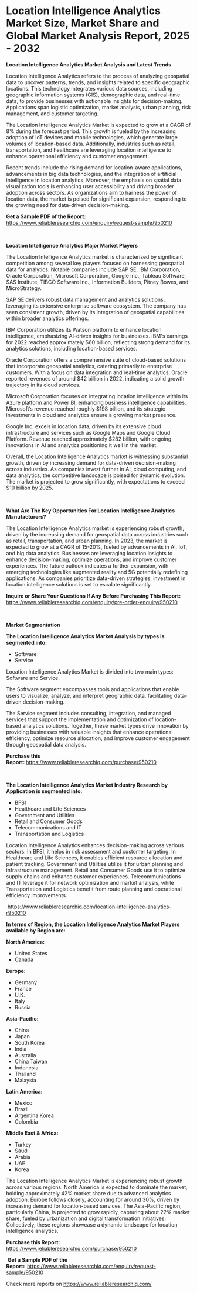 <p><h1>Location Intelligence Analytics Market Size, Market Share and Global Market Analysis Report, 2025 - 2032</h1></p><p><strong>Location Intelligence Analytics Market Analysis and Latest Trends</strong></p>
<p><p>Location Intelligence Analytics refers to the process of analyzing geospatial data to uncover patterns, trends, and insights related to specific geographic locations. This technology integrates various data sources, including geographic information systems (GIS), demographic data, and real-time data, to provide businesses with actionable insights for decision-making. Applications span logistic optimization, market analysis, urban planning, risk management, and customer targeting.</p><p>The Location Intelligence Analytics Market is expected to grow at a CAGR of 8% during the forecast period. This growth is fueled by the increasing adoption of IoT devices and mobile technologies, which generate large volumes of location-based data. Additionally, industries such as retail, transportation, and healthcare are leveraging location intelligence to enhance operational efficiency and customer engagement. </p><p>Recent trends include the rising demand for location-aware applications, advancements in big data technologies, and the integration of artificial intelligence in location analytics. Moreover, the emphasis on spatial data visualization tools is enhancing user accessibility and driving broader adoption across sectors. As organizations aim to harness the power of location data, the market is poised for significant expansion, responding to the growing need for data-driven decision-making.</p></p>
<p><strong>Get a Sample PDF of the Report:&nbsp;</strong> <a href="https://www.reliableresearchiq.com/enquiry/request-sample/950210?utm_campaign=3180&utm_medium=2&utm_source=Github&utm_content=ia&utm_term=07032025&utm_id=location-intelligence-analytics">https://www.reliableresearchiq.com/enquiry/request-sample/950210</a></p>
<p>&nbsp;</p>
<p><strong>Location Intelligence Analytics Major Market Players</strong></p>
<p><p>The Location Intelligence Analytics market is characterized by significant competition among several key players focused on harnessing geospatial data for analytics. Notable companies include SAP SE, IBM Corporation, Oracle Corporation, Microsoft Corporation, Google Inc., Tableau Software, SAS Institute, TIBCO Software Inc., Information Builders, Pitney Bowes, and MicroStrategy.</p><p>SAP SE delivers robust data management and analytics solutions, leveraging its extensive enterprise software ecosystem. The company has seen consistent growth, driven by its integration of geospatial capabilities within broader analytics offerings.</p><p>IBM Corporation utilizes its Watson platform to enhance location intelligence, emphasizing AI-driven insights for businesses. IBM's earnings for 2022 reached approximately $60 billion, reflecting strong demand for its analytics solutions, including location-based services.</p><p>Oracle Corporation offers a comprehensive suite of cloud-based solutions that incorporate geospatial analytics, catering primarily to enterprise customers. With a focus on data integration and real-time analytics, Oracle reported revenues of around $42 billion in 2022, indicating a solid growth trajectory in its cloud services.</p><p>Microsoft Corporation focuses on integrating location intelligence within its Azure platform and Power BI, enhancing business intelligence capabilities. Microsoft’s revenue reached roughly $198 billion, and its strategic investments in cloud and analytics ensure a growing market presence.</p><p>Google Inc. excels in location data, driven by its extensive cloud infrastructure and services such as Google Maps and Google Cloud Platform. Revenue reached approximately $282 billion, with ongoing innovations in AI and analytics positioning it well in the market.</p><p>Overall, the Location Intelligence Analytics market is witnessing substantial growth, driven by increasing demand for data-driven decision-making across industries. As companies invest further in AI, cloud computing, and data analytics, the competitive landscape is poised for dynamic evolution. The market is projected to grow significantly, with expectations to exceed $10 billion by 2025.</p></p>
<p>&nbsp;</p>
<p><strong>What Are The Key Opportunities For Location Intelligence Analytics Manufacturers?</strong></p>
<p><p>The Location Intelligence Analytics market is experiencing robust growth, driven by the increasing demand for geospatial data across industries such as retail, transportation, and urban planning. In 2023, the market is expected to grow at a CAGR of 15-20%, fueled by advancements in AI, IoT, and big data analytics. Businesses are leveraging location insights to enhance decision-making, optimize operations, and improve customer experiences. The future outlook indicates a further expansion, with emerging technologies like augmented reality and 5G potentially redefining applications. As companies prioritize data-driven strategies, investment in location intelligence solutions is set to escalate significantly.</p></p>
<p><strong>Inquire or Share Your Questions If Any Before Purchasing This Report:</strong> <a href="https://www.reliableresearchiq.com/enquiry/pre-order-enquiry/950210?utm_campaign=3180&utm_medium=2&utm_source=Github&utm_content=ia&utm_term=07032025&utm_id=location-intelligence-analytics">https://www.reliableresearchiq.com/enquiry/pre-order-enquiry/950210</a></p>
<p>&nbsp;</p>
<p><strong>Market Segmentation</strong></p>
<p><strong>The Location Intelligence Analytics Market Analysis by types is segmented into:</strong></p>
<p><ul><li>Software</li><li>Service</li></ul></p>
<p><p>Location Intelligence Analytics Market is divided into two main types: Software and Service. </p><p>The Software segment encompasses tools and applications that enable users to visualize, analyze, and interpret geographic data, facilitating data-driven decision-making. </p><p>The Service segment includes consulting, integration, and managed services that support the implementation and optimization of location-based analytics solutions. Together, these market types drive innovation by providing businesses with valuable insights that enhance operational efficiency, optimize resource allocation, and improve customer engagement through geospatial data analysis.</p></p>
<p><strong>Purchase this Report:&nbsp;</strong><a href="https://www.reliableresearchiq.com/purchase/950210?utm_campaign=3180&utm_medium=2&utm_source=Github&utm_content=ia&utm_term=07032025&utm_id=location-intelligence-analytics">https://www.reliableresearchiq.com/purchase/950210</a></p>
<p>&nbsp;</p>
<p><strong>The Location Intelligence Analytics Market Industry Research by Application is segmented into:</strong></p>
<p><ul><li>BFSI</li><li>Healthcare and Life Sciences</li><li>Government and Utilities</li><li>Retail and Consumer Goods</li><li>Telecommunications and IT</li><li>Transportation and Logistics</li></ul></p>
<p><p>Location Intelligence Analytics enhances decision-making across various sectors. In BFSI, it helps in risk assessment and customer targeting. In Healthcare and Life Sciences, it enables efficient resource allocation and patient tracking. Government and Utilities utilize it for urban planning and infrastructure management. Retail and Consumer Goods use it to optimize supply chains and enhance customer experiences. Telecommunications and IT leverage it for network optimization and market analysis, while Transportation and Logistics benefit from route planning and operational efficiency improvements.</p></p>
<p><a href="https://www.reliableresearchiq.com/location-intelligence-analytics-r950210?utm_campaign=3180&utm_medium=2&utm_source=Github&utm_content=ia&utm_term=07032025&utm_id=location-intelligence-analytics">&nbsp;https://www.reliableresearchiq.com/location-intelligence-analytics-r950210</a></p>
<p><strong>In terms of Region, the Location Intelligence Analytics Market Players available by Region are:</strong></p>
<p>
    <p> <strong> North America: </strong>
        <ul>
            <li>United States</li>
            <li>Canada</li>
        </ul>
        </p> 
    <p> <strong> Europe: </strong>
        <ul>
            <li>Germany</li>
            <li>France</li>
            <li>U.K.</li>
            <li>Italy</li>
            <li>Russia</li>
        </ul>
        </p> 
    <p> <strong> Asia-Pacific: </strong>
        <ul>
            <li>China</li>
            <li>Japan</li>
            <li>South Korea</li>
            <li>India</li>
            <li>Australia</li>
            <li>China Taiwan</li>
            <li>Indonesia</li>
            <li>Thailand</li>
            <li>Malaysia</li>
        </ul>
        </p> 
    <p> <strong> Latin America: </strong>
        <ul>
            <li>Mexico</li>
            <li>Brazil</li>
            <li>Argentina Korea</li>
            <li>Colombia</li>
        </ul>
        </p> 
    <p> <strong> Middle East & Africa: </strong>
        <ul>
            <li>Turkey</li>
            <li>Saudi</li>
            <li>Arabia</li>
            <li>UAE</li>
            <li>Korea</li>
        </ul>
    </p>
    </p>
<p><p>The Location Intelligence Analytics Market is experiencing robust growth across various regions. North America is expected to dominate the market, holding approximately 42% market share due to advanced analytics adoption. Europe follows closely, accounting for around 30%, driven by increasing demand for location-based services. The Asia-Pacific region, particularly China, is projected to grow rapidly, capturing about 22% market share, fueled by urbanization and digital transformation initiatives. Collectively, these regions showcase a dynamic landscape for location intelligence analytics.</p></p>
<p><strong>Purchase this Report: </strong><a href="https://www.reliableresearchiq.com/purchase/950210?utm_campaign=3180&utm_medium=2&utm_source=Github&utm_content=ia&utm_term=07032025&utm_id=location-intelligence-analytics">https://www.reliableresearchiq.com/purchase/950210</a></p>
<p>&nbsp;<strong>Get a Sample PDF of the Report:&nbsp;&nbsp;</strong><a href="https://www.reliableresearchiq.com/enquiry/request-sample/950210?utm_campaign=3180&utm_medium=2&utm_source=Github&utm_content=ia&utm_term=07032025&utm_id=location-intelligence-analytics">https://www.reliableresearchiq.com/enquiry/request-sample/950210</a></p>
<p><strong></strong></p>
<p>Check more reports on <a href="https://www.reliableresearchiq.com/?utm_campaign=3180&utm_medium=2&utm_source=Github&utm_content=ia&utm_term=07032025&utm_id=location-intelligence-analytics">https://www.reliableresearchiq.com/</a></p>